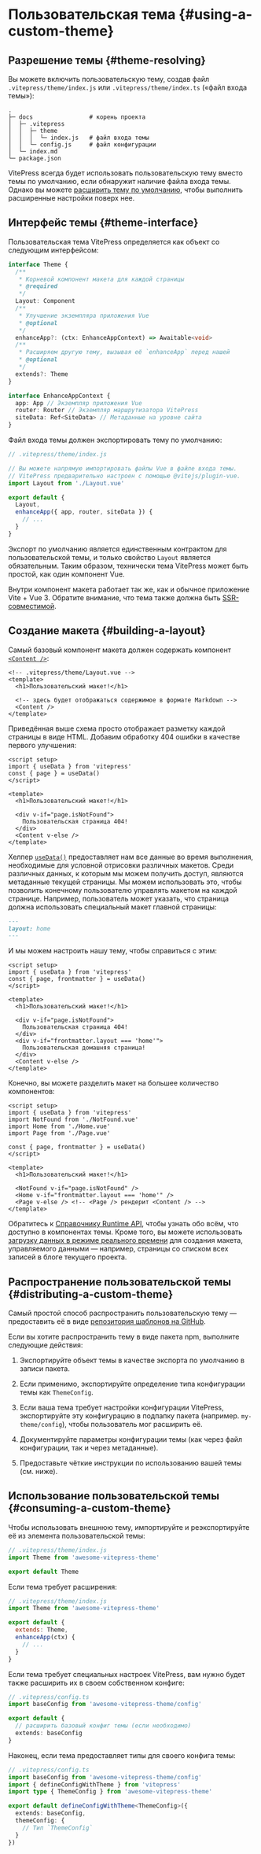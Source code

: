 # Пользовательская тема {#using-a-custom-theme}

## Разрешение темы {#theme-resolving}

Вы можете включить пользовательскую тему, создав файл `.vitepress/theme/index.js` или `.vitepress/theme/index.ts` («файл входа темы»):

```
.
├─ docs                # корень проекта
│  ├─ .vitepress
│  │  ├─ theme
│  │  │  └─ index.js   # файл входа темы
│  │  └─ config.js     # файл конфигурации
│  └─ index.md
└─ package.json
```

VitePress всегда будет использовать пользовательскую тему вместо темы по умолчанию, если обнаружит наличие файла входа темы. Однако вы можете [расширить тему по умолчанию](./extending-default-theme), чтобы выполнить расширенные настройки поверх нее.

## Интерфейс темы {#theme-interface}

Пользовательская тема VitePress определяется как объект со следующим интерфейсом:

```ts
interface Theme {
  /**
   * Корневой компонент макета для каждой страницы
   * @required
   */
  Layout: Component
  /**
   * Улучшение экземпляра приложения Vue
   * @optional
   */
  enhanceApp?: (ctx: EnhanceAppContext) => Awaitable<void>
  /**
   * Расширяем другую тему, вызывая её `enhanceApp` перед нашей
   * @optional
   */
  extends?: Theme
}

interface EnhanceAppContext {
  app: App // Экземпляр приложения Vue
  router: Router // Экземпляр маршрутизатора VitePress
  siteData: Ref<SiteData> // Метаданные на уровне сайта
}
```

Файл входа темы должен экспортировать тему по умолчанию:

```js
// .vitepress/theme/index.js

// Вы можете напрямую импортировать файлы Vue в файле входа темы.
// VitePress предварительно настроен с помощью @vitejs/plugin-vue.
import Layout from './Layout.vue'

export default {
  Layout,
  enhanceApp({ app, router, siteData }) {
    // ...
  }
}
```

Экспорт по умолчанию является единственным контрактом для пользовательской темы, и только свойство `Layout` является обязательным. Таким образом, технически тема VitePress может быть простой, как один компонент Vue.

Внутри компонент макета работает так же, как и обычное приложение Vite + Vue 3. Обратите внимание, что тема также должна быть [SSR-совместимой](./ssr-compat).

## Создание макета {#building-a-layout}

Самый базовый компонент макета должен содержать компонент [`<Content />`](../reference/runtime-api#content):

```vue
<!-- .vitepress/theme/Layout.vue -->
<template>
  <h1>Пользовательский макет!</h1>

  <!-- здесь будет отображаться содержимое в формате Markdown -->
  <Content />
</template>
```

Приведённая выше схема просто отображает разметку каждой страницы в виде HTML. Добавим обработку 404 ошибки в качестве первого улучшения:

```vue{1-4,9-12}
<script setup>
import { useData } from 'vitepress'
const { page } = useData()
</script>

<template>
  <h1>Пользовательский макет!</h1>

  <div v-if="page.isNotFound">
    Пользовательская страница 404!
  </div>
  <Content v-else />
</template>
```

Хелпер [`useData()`](../reference/runtime-api#usedata) предоставляет нам все данные во время выполнения, необходимые для условной отрисовки различных макетов. Среди различных данных, к которым мы можем получить доступ, являются метаданные текущей страницы. Мы можем использовать это, чтобы позволить конечному пользователю управлять макетом на каждой странице. Например, пользователь может указать, что страница должна использовать специальный макет главной страницы:

```md
---
layout: home
---
```

И мы можем настроить нашу тему, чтобы справиться с этим:

```vue{3,12-14}
<script setup>
import { useData } from 'vitepress'
const { page, frontmatter } = useData()
</script>

<template>
  <h1>Пользовательский макет!</h1>

  <div v-if="page.isNotFound">
    Пользовательская страница 404!
  </div>
  <div v-if="frontmatter.layout === 'home'">
    Пользовательская домашняя страница!
  </div>
  <Content v-else />
</template>
```

Конечно, вы можете разделить макет на большее количество компонентов:

```vue{3-5,12-15}
<script setup>
import { useData } from 'vitepress'
import NotFound from './NotFound.vue'
import Home from './Home.vue'
import Page from './Page.vue'

const { page, frontmatter } = useData()
</script>

<template>
  <h1>Пользовательский макет!</h1>

  <NotFound v-if="page.isNotFound" />
  <Home v-if="frontmatter.layout === 'home'" />
  <Page v-else /> <!-- <Page /> рендерит <Content /> -->
</template>
```

Обратитесь к [Справочнику Runtime API](../reference/runtime-api), чтобы узнать обо всём, что доступно в компонентах темы. Кроме того, вы можете использовать [загрузку данных в режиме реального времени](./data-loading) для создания макета, управляемого данными — например, страницы со списком всех записей в блоге текущего проекта.

## Распространение пользовательской темы {#distributing-a-custom-theme}

Самый простой способ распространить пользовательскую тему — предоставить её в виде [репозитория шаблонов на GitHub](https://docs.github.com/en/repositories/creating-and-managing-repositories/creating-a-template-repository).

Если вы хотите распространить тему в виде пакета npm, выполните следующие действия:

1. Экспортируйте объект темы в качестве экспорта по умолчанию в записи пакета.

2. Если применимо, экспортируйте определение типа конфигурации темы как `ThemeConfig`.

3. Если ваша тема требует настройки конфигурации VitePress, экспортируйте эту конфигурацию в подпапку пакета (например. `my-theme/config`), чтобы пользователь мог расширить её.

4. Документируйте параметры конфигурации темы (как через файл конфигурации, так и через метаданные).

5. Предоставьте чёткие инструкции по использованию вашей темы (см. ниже).

## Использование пользовательской темы {#consuming-a-custom-theme}

Чтобы использовать внешнюю тему, импортируйте и реэкспортируйте её из элемента пользовательской темы:

```js
// .vitepress/theme/index.js
import Theme from 'awesome-vitepress-theme'

export default Theme
```

Если тема требует расширения:

```js
// .vitepress/theme/index.js
import Theme from 'awesome-vitepress-theme'

export default {
  extends: Theme,
  enhanceApp(ctx) {
    // ...
  }
}
```

Если тема требует специальных настроек VitePress, вам нужно будет также расширить их в своем собственном конфиге:

```ts
// .vitepress/config.ts
import baseConfig from 'awesome-vitepress-theme/config'

export default {
  // расширить базовый конфиг темы (если необходимо)
  extends: baseConfig
}
```

Наконец, если тема предоставляет типы для своего конфига темы:

```ts
// .vitepress/config.ts
import baseConfig from 'awesome-vitepress-theme/config'
import { defineConfigWithTheme } from 'vitepress'
import type { ThemeConfig } from 'awesome-vitepress-theme'

export default defineConfigWithTheme<ThemeConfig>({
  extends: baseConfig,
  themeConfig: {
    // Тип `ThemeConfig`
  }
})
```
